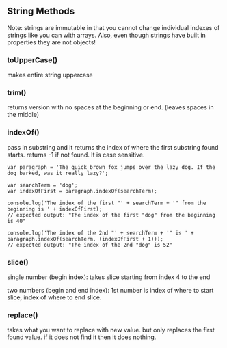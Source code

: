 ## String Methods

Note:
strings are immutable in that you cannot change individual indexes of strings like you can with arrays. Also, even though strings have built in properties they are not objects!

### toUpperCase()
makes entire string uppercase

### trim()
returns version with no spaces at the beginning or end. (leaves spaces in the middle)

### indexOf()
pass in substring and it returns the index of where the first substring found starts. returns -1 if not found. It is case sensitive.

```
var paragraph = 'The quick brown fox jumps over the lazy dog. If the dog barked, was it really lazy?';

var searchTerm = 'dog';
var indexOfFirst = paragraph.indexOf(searchTerm);

console.log('The index of the first "' + searchTerm + '" from the beginning is ' + indexOfFirst);
// expected output: "The index of the first "dog" from the beginning is 40"

console.log('The index of the 2nd "' + searchTerm + '" is ' + paragraph.indexOf(searchTerm, (indexOfFirst + 1)));
// expected output: "The index of the 2nd "dog" is 52"
```

### slice()

single number (begin index): takes slice starting from index 4 to the end 

two numbers (begin and end index): 1st number is index of where to start slice, index of where to end slice. 

### replace()

takes what you want to replace with new value. but only replaces the first found value. if it does not find it then it does nothing.